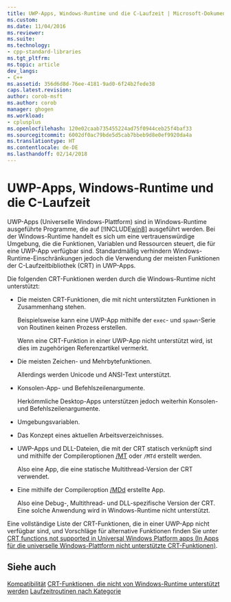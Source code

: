 ```yaml
---
title: UWP-Apps, Windows-Runtime und die C-Laufzeit | Microsoft-Dokumentation
ms.custom: 
ms.date: 11/04/2016
ms.reviewer: 
ms.suite: 
ms.technology:
- cpp-standard-libraries
ms.tgt_pltfrm: 
ms.topic: article
dev_langs:
- C++
ms.assetid: 356d6d8d-76ee-4181-9ad0-6f24b2fede38
caps.latest.revision: 
author: corob-msft
ms.author: corob
manager: ghogen
ms.workload:
- cplusplus
ms.openlocfilehash: 120e02caab735455224ad75f0944ceb25f4baf33
ms.sourcegitcommit: 6002df0ac79bde5d5cab7bbeb9d8e0ef9920da4a
ms.translationtype: HT
ms.contentlocale: de-DE
ms.lasthandoff: 02/14/2018
---
```

# <a name="uwp-apps-the-windows-runtime-and-the-c-run-time"></a>UWP-Apps, Windows-Runtime und die C-Laufzeit

UWP-Apps (Universelle Windows-Plattform) sind in Windows-Runtime ausgeführte Programme, die auf [!INCLUDE[win8](../build/reference/includes/win8_md.md)] ausgeführt werden. Bei der Windows-Runtime handelt es sich um eine vertrauenswürdige Umgebung, die die Funktionen, Variablen und Ressourcen steuert, die für eine UWP-App verfügbar sind. Standardmäßig verhindern Windows-Runtime-Einschränkungen jedoch die Verwendung der meisten Funktionen der C-Laufzeitbibliothek (CRT) in UWP-Apps.

Die folgenden CRT-Funktionen werden durch die Windows-Runtime nicht unterstützt:

- Die meisten CRT-Funktionen, die mit nicht unterstützten Funktionen in Zusammenhang stehen.

   Beispielsweise kann eine UWP-App mithilfe der `exec`- und `spawn`-Serie von Routinen keinen Prozess erstellen.

   Wenn eine CRT-Funktion in einer UWP-App nicht unterstützt wird, ist dies im zugehörigen Referenzartikel vermerkt.

- Die meisten Zeichen- und Mehrbytefunktionen.

   Allerdings werden Unicode und ANSI-Text unterstützt.

- Konsolen-App- und Befehlszeilenargumente.

   Herkömmliche Desktop-Apps unterstützen jedoch weiterhin Konsolen- und Befehlszeilenargumente.

- Umgebungsvariablen.

- Das Konzept eines aktuellen Arbeitsverzeichnisses.

- UWP-Apps und DLL-Dateien, die mit der CRT statisch verknüpft sind und mithilfe der Compileroptionen [/MT](../build/reference/md-mt-ld-use-run-time-library.md) oder `/MTd` erstellt werden.

   Also eine App, die eine statische Multithread-Version der CRT verwendet.

- Eine mithilfe der Compileroption [/MDd](../build/reference/md-mt-ld-use-run-time-library.md) erstellte App.

   Also eine Debug-, Multithread- und DLL-spezifische Version der CRT. Eine solche Anwendung wird in Windows-Runtime nicht unterstützt.

Eine vollständige Liste der CRT-Funktionen, die in einer UWP-App nicht verfügbar sind, und Vorschläge für alternative Funktionen finden Sie unter [CRT functions not supported in Universal Windows Platform apps (In Apps für die universelle Windows-Plattform nicht unterstützte CRT-Funktionen)](../cppcx/crt-functions-not-supported-in-universal-windows-platform-apps.md).

## <a name="see-also"></a>Siehe auch
 [Kompatibilität](../c-runtime-library/compatibility.md) [CRT-Funktionen, die nicht von Windows-Runtime unterstützt werden](../c-runtime-library/windows-runtime-unsupported-crt-functions.md) [Laufzeitroutinen nach Kategorie](../c-runtime-library/run-time-routines-by-category.md)
